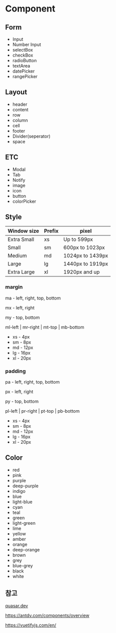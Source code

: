 # Component

## Form

* Input
* Number Input
* selectBox
* checkBox
* radioButton
* textArea
* datePicker
* rangePicker

## Layout

* header
* content
* row
* column
* cell
* footer
* Divider(seperator)
* space



## ETC

* Modal
* Tab
* Notify
* image
* icon
* button
* colorPicker



## Style

| Window size | Prefix | pixel            |
| ----------- | ------ | ---------------- |
| Extra Small | xs     | Up to 599px      |
| Small       | sm     | 600px to 1023px  |
| Medium      | md     | 1024px to 1439px |
| Large       | lg     | 1440px to 1919px |
| Extra Large | xl     | 1920px and up    |

### margin

ma - left, right, top, bottom

mx - left, right

my - top, bottom

ml-left | mr-right | mt-top | mb-bottom

* xs - 4px
* sm - 8px
* md - 12px
* lg  - 16px
* xl - 20px



### padding

pa - left, right, top, bottom

px - left, right

py - top, bottom

pl-left | pr-right | pt-top | pb-bottom

* xs - 4px
* sm - 8px
* md - 12px
* lg  - 16px
* xl - 20px



## Color

* red
* pink
* purple
* deep-purple
* indigo
* blue
* light-blue
* cyan
* teal
* green
* light-green
* lime
* yellow
* amber
* orange
* deep-orange
* brown
* grey
* blue-grey
* black
* white



## 참고

[quasar.dev](quasar.dev)

https://antdv.com/components/overview

https://vuetifyjs.com/en/
